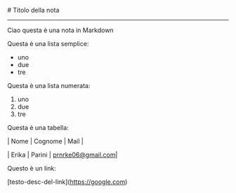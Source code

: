 \# Titolo della nota

---

Ciao questa è una nota in Markdown

Questa è una lista semplice:

* uno
* due
* tre



Questa è una lista numerata:

1. uno
2. due
3. tre



Questa è una tabella:



| Nome | Cognome | Mail |

| Erika | Parini | prnrke06@gmail.com|


Questo è un link:

\[testo-desc-del-link](https://google.com)

